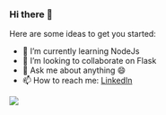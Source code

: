 ### Hi there 👋


Here are some ideas to get you started:

- 🌱 I’m currently learning NodeJs
- 👯 I’m looking to collaborate on Flask
- 💬 Ask me about anything 😄
- 📫 How to reach me: [LinkedIn](https://www.linkedin.com/in/idanbarz/)

<img src="https://github-readme-stats.vercel.app/api?username=IdanBarzi&&show_icons=true&title_color=ffffff&icon_color=bb2acf&text_color=daf7dc&bg_color=151515">
